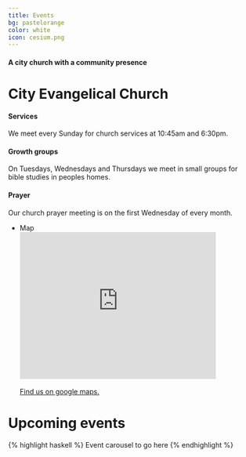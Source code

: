 ```yaml
---
title: Events
bg: pastelorange
color: white
icon: cesium.png
---
```


#### A city church with a community presence

# City Evangelical Church
<div class="row features">
  <div class="col s12 m4 feature">
    <i class="fa fa-compass fa-4x">
    </i>
    <h4> Services </h4>
    <p class="feature-description"> We meet every Sunday for church services at 10:45am and 6:30pm. </p>
  </div>
  <div class="col s12 m4 feature">
    <i class="fa fa-life-ring fa-4x">
    </i>
    <h4> Growth groups </h4>
    <p class="feature-description"> On Tuesdays, Wednesdays and Thursdays we meet in small groups for bible studies in peoples homes. </p>
  </div>
  <div class="col s12 m4 feature">
    <i class="fa fa-arrow-circle-up fa-4x">
    </i>
    <h4> Prayer </h4>
    <p class="feature-description"> Our church prayer meeting is on the first Wednesday of every month. </p>
  </div>
</div>

<ul class="map collapsible">
  <li>
    <div class="map-title collapsible-header"><i class="fa fa-chevron-down fa-4x"></i>Map</div>
    <div class="map-body collapsible-body"><div class="icontain"><iframe src="https://www.google.com/maps/embed?pb=!1m18!1m12!1m3!1d2357.4899775926147!2d-1.561419883667163!3d53.78076634978253!2m3!1f0!2f0!3f0!3m2!1i1024!2i768!4f13.1!3m3!1m2!1s0x48795e8490a77217%3A0x290545c46afc5b66!2sCity%20Evangelical%20Church%2C%20Leeds!5e0!3m2!1sen!2suk!4v1592462594306!5m2!1sen!2suk" width="400" height="300" frameborder="0" style="border:0;" allowfullscreen="" aria-hidden="false" tabindex="0"></iframe></div>
      <br>
      <a class="map-apply waves-effect waves-light btn bg-white" href="https://goo.gl/maps/4kcnTLjt1V7ZkiCK6" target="blank">Find us on google maps.</a>
    </div>
  </li>
</ul>


# Upcoming events
{% highlight haskell %}
Event carousel to go here
{% endhighlight %}
